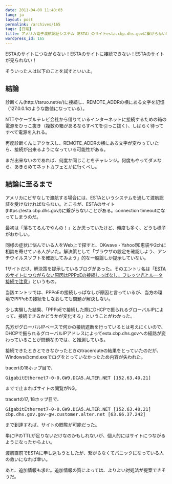 ```yaml
---
date: 2011-04-08 11:48:03
lang: ja
layout: post
permalink: /archives/165
tags: [日常]
title: アメリカ電子渡航認証システム（ESTA）のサイトesta.cbp.dhs.govに繋がらない場合の対処法
wordpress_id: 165
---
```

ESTAのサイトにつながらない！ESTAのサイトに接続できない！ESTAのサイトが見られない！

そういった人は以下のことを試すといいよ。

<!--more-->
<h2>結論</h2>
診断くん(http://taruo.net/e/)に接続し、REMOTE_ADDRの横にある文字を記憶（127.0.0.1のような数値になっている）。

NTTやケーブルテレビ会社から借りているインターネットに接続するための箱の電源をひっこ抜き（複数の箱があるならすべてを引っこ抜く）、しばらく待ってすべて電源を入れる。

再度診断くんにアクセスし、REMOTE_ADDRの横にある文字が変わっていたら、接続が出来るようになっている可能性がある。

まだ出来ないのであれば、何度か同じことをチャレンジ。何度もやってダメなら、あきらめてネットカフェとかに行くべし。
<h2>結論に至るまで</h2>
アメリカにビザなしで渡航する場合には、ESTAというシステムを通して渡航認証を受けなければならない。ところが、ESTAのサイト(https://esta.cbp.dhs.gov/)に繋がらないことがある。connection timeoutになってしまうのだ。

最初は「落ちてるんでやんの！」とか思っていたけど、頻度も多く、どうも様子がおかしい。

同様の症状に悩んでいる人をWeb上で探すと、OKwave・Yahoo!知恵袋や2chに相談を寄せている人がいた。解決策として「ブラウザの設定を確認しよう、アンチウイルスソフトを確認してみよう」的な一般論しか提示していない。

1サイトだけ、解決策を提示しているブログがあった。そのエントリ名は「<a href="http://ringo.tea-nifty.com/book/2009/01/estapppoe-b122.html" target="_blank">ESTAのサイトにつながらない原因はPPPoEの接続しっぱなし。フレッツ光とルータ接続で注意</a>」というもの。

当該エントリでは、PPPoEの接続しっぱなしが原因と言っているが、当方の環境でPPPoEの接続をしなおしても問題が解決しない。

少し実験した結果、「PPPoEで接続した際にDHCPで振られるグローバルIPによって、接続できるかどうかが変化する」ということがわかった。

先方がグローバルIPベースで何かの接続遮断を行っているとは考えにくいので、DHCPで振られるグローバルIPアドレスによってesta.cbp.dhs.govへの経路が変わっていることが問題なのでは、と推測している。

接続できたときとできなかったときのtracerouteの結果をとっていたのだが、Windowsのcmd.exeでログをとっていなかったため内容が失われた。

tracertの18ホップ目で、
<pre>GigabitEthernet7-0-0.GW9.DCA5.ALTER.NET [152.63.40.21]</pre>
までで止まればサイトの閲覧がNG。

tracertの17, 18ホップ目で、
<pre>GigabitEthernet7-0-0.GW9.DCA5.ALTER.NET [152.63.40.21]
cbp.dhs.gov.gov-gw.customer.alter.net [63.66.37.242]</pre>
まで到達すれば、サイトの閲覧が可能だった。

単にIPのTTLが足りないだけなのかもしれないが、個人的にはサイトにつながるようになったからよい。

渡航直前でESTAに申し込もうとしたが、繋がらなくてパニックになっている人の救いになれば幸い。

あと、追加情報も求む。追加情報の質によっては、よりよい対処法が提案できそうだ。
